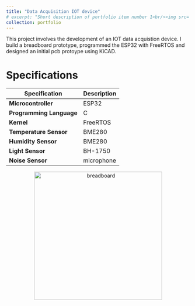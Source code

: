 ```yaml
---
title: "Data Acquisition IOT device"
# excerpt: "Short description of portfolio item number 1<br/><img src='/converter_3dview.png'>"
collection: portfolio
---
```


This project involves the development of an IOT data acquistion device. 
I build a breadboard prototype, programmed the ESP32 with FreeRTOS and designed an initial pcb protoype using KiCAD.

Specifications
======

| **Specification**        | **Description**       |
|--------------------------|-----------------------|
| **Microcontroller**      | ESP32                 |
| **Programming Language** | C                     |
| **Kernel**               | FreeRTOS              |
| **Temperature Sensor**   | BME280                |
| **Humidity Sensor**      | BME280                |
| **Light Sensor**         | BH-1750               |
| **Noise Sensor**         | microphone            |


<p align="center">
    <img src="/images/breadboard.jpg" alt="breadboard" width="350"/>
    <!-- <img src="/images/breakoutboard2.png" alt="breadboard" width="350"/> -->
  </p>




